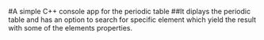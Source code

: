 #A simple C++ console app for the periodic table
##It diplays the periodic table and has an option to search for specific element which yield the result with some of the elements properties.


